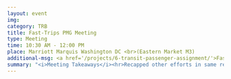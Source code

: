 ```yaml
---
layout: event
img:
category: TRB
title: Fast-Trips PMG Meeting
type: Meeting
time: 10:30 AM - 12:00 PM
place: Marriott Marquis Washington DC <br>(Eastern Market M3)
additional-msg: <a href='/projects/6-transit-passenger-assignment/'>Fast-Trips Project page</a>
summary: "<i>Meeting Takeaways</i><hr>Recapped other efforts in same realm and how they are similar/diffrent to Fast-Trips.<br>The group discussed the draft scope for a fellowship (Attachment A) and came to the conclusion that there are three types of work to be done that should likely be undertaken with people that have specialized skill sets in each: software engineering, algorithm research, and usability tuning.<br><ul><li>Task 1, creating a better algorithm testing environment, should be completed by a software developer.  Leah Silen and potentially the eScience institute may be able to assist.<li>Task 2, algorithm development, is best suited for a graduate student or applied researchers.  This task is probably also easier to find outside funds to apply for so we should start looking for potential grants.<li>Tasks 3-5 are focused on creating a usable product for agencies.  Peter Bosa from Portland Metro mentioned that they may be able to provide in-kind support and before/after data for Tasks 3-5.</ul>The group was generally in agreement that they should use the existing Fast-Trips funds to pursue Task 1 and seek out grant funds for Task 2.<br><br><i>Full meeting minutes will be posted to project page upon review by the PMG.</i>"
---
```


